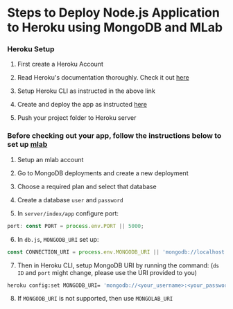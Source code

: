 # Steps to Deploy Node.js Application to Heroku using MongoDB and MLab

### Heroku Setup

1. First create a Heroku Account

2. Read Heroku's documentation thoroughly. Check it out [here](https://devcenter.heroku.com/articles/getting-started-with-nodejs#set-up)

2. Setup Heroku CLI as instructed in the above link

3. Create and deploy the app as instructed [here](https://devcenter.heroku.com/articles/getting-started-with-nodejs#deploy-the-app)

4. Push your project folder to Heroku server

### Before checking out your app, follow the instructions below to set up [mlab](https://mlab.com/)

1. Setup an mlab account

2. Go to MongoDB deployments and create a new deployment

3. Choose a required plan and select that database

4. Create a database ```user``` and ```password```

5. In ```server/index/app```  configure port:
```javascript
port: const PORT = process.env.PORT || 5000;
```

6. In ```db.js```, ```MONGODB_URI``` set up: 
```javascript
const CONNECTION_URI = process.env.MONGODB_URI || 'mongodb://localhost:<your_id>/rsvp_data' 
```

7. Then in Heroku CLI, setup MongoDB URI by running the command:
(```ds ID``` and ```port``` might change, please use the URI provided to you)

```sh
heroku config:set MONGODB_URI= 'mongodb://<your_username>:<your_password>@ds223653.mlab.com:23653/rsvp_data'
```

8. If ```MONGODB_URI``` is not supported, then use ```MONGOLAB_URI```


